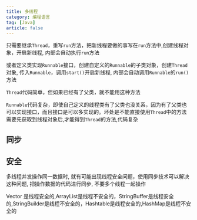 ```yaml
---
title: 多线程
category: 编程语言
tag: [Java]
article: false
---
```


只需要继承`Thread`，重写`run`方法，把新线程要做的事写在`run`方法中,创建线程对象，开启新线程, 内部会自动执行`run`方法

或者定义类实现`Runnable`接口，创建自定义的`Runnable`的子类对象，创建`Thread`对象, 传入`Runnable`，调用`start()`开启新线程, 内部会自动调用`Runnable`的`run()`方法

`Thread`代码简单，但如果已经有了父类，就不能用这种方法

`Runnable`代码复杂，即使自己定义的线程类有了父类也没关系，因为有了父类也可以实现接口，而且接口是可以多实现的。坏处是不能直接使用`Thread`中的方法需要先获取到线程对象后,才能得到`Thread`的方法,代码复杂

## 同步

## 安全

多线程并发操作同一数据时, 就有可能出现线程安全问题，使用同步技术可以解决这种问题, 把操作数据的代码进行同步, 不要多个线程一起操作

Vector 是线程安全的,ArrayList是线程不安全的，StringBuffer是线程安全的,StringBuilder是线程不安全的，Hashtable是线程安全的,HashMap是线程不安全的